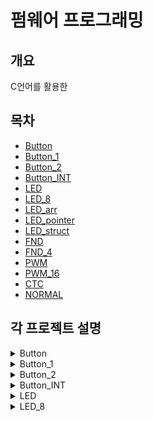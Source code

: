 # 펌웨어 프로그래밍 

## 개요
C언어를 활용한

## 목차
- [Button](#Button)
- [Button_1](#Button_1)
- [Button_2](#Button_2)
- [Button_INT](#Button_INT)
- [LED](#LED)
- [LED_8](#LED_8)
- [LED_arr](#LED_arr)
- [LED_pointer](#LED_pointer)
- [LED_struct](#LED_struct)
- [FND](#FND)
- [FND_4](#FND_4)
- [PWM](#PWM)
- [PWM_16](#PWM_16)
- [CTC](#CTC)
- [NORMAL](#NORMAL)

## 각 프로젝트 설명
<details>
    <summary>Button</summary>

    - 사용 언어:
    - 프로젝트 설명:
    - 프로젝트 중요 포인트:
</details>
<details>
    <summary>Button_1</summary>

    - 사용 언어:
    - 프로젝트 설명:
    - 프로젝트 중요 포인트:
</details>
<details>
    <summary>Button_2</summary>

    - 사용 언어:
    - 프로젝트 설명:
    - 프로젝트 중요 포인트:
</details>
<details>
    <summary>Button_INT</summary>

    - 사용 언어:
    - 프로젝트 설명:
    - 프로젝트 중요 포인트:
</details>
<details>
    <summary>LED</summary>

    - 사용 언어:
    - 프로젝트 설명:
    - 프로젝트 중요 포인트:
</details>
<details>
    <summary>LED_8</summary>

    - 사용 언어:
    - 프로젝트 설명:
    - 프로젝트 중요 포인트:
</details>
